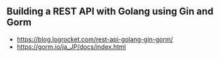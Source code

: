 ## Building a REST API with Golang using Gin and Gorm

- https://blog.logrocket.com/rest-api-golang-gin-gorm/
- https://gorm.io/ja_JP/docs/index.html